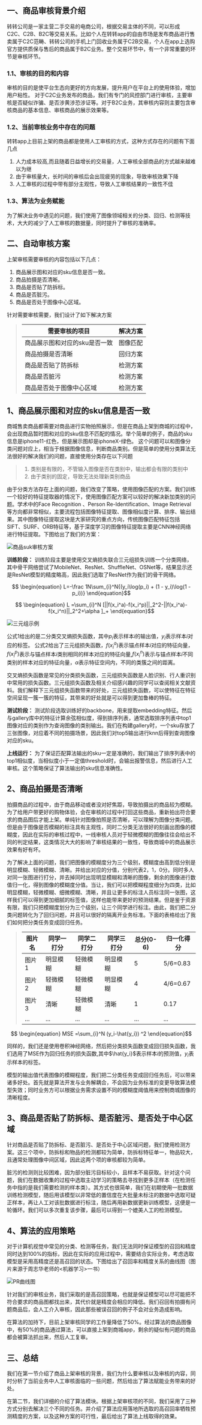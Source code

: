 ## 一、商品审核背景介绍

转转公司是一家主营二手交易的电商公司，根据交易主体的不同，可以形成C2C、C2B、B2C等交易关系。比如个人在转转app的自由市场是发布商品进行售卖属于C2C范畴、转转公司的手机上门回收业务属于C2B交易，个人在app上选购官方提供质保与售后的商品属于B2C业务。整个交易环节中，有一个非常重要的环节是审核环节。

### 1.1、审核的目的和内容
审核的目的是使平台生态向更好的方向发展，提升用户在平台上的使用体验，增加用户粘性。
对于C2C业务发布的商品，我们有专门的风控部门进行审核，主要审核是否疑似诈骗、是否涉黄涉恐涉证等。对于B2C业务，其审核内容则主要包含审核商品的基本信息、审核商品的展示效果等。

### 1.2、当前审核业务中存在的问题
转转app上目前上架的商品都是使用人工审核的方式，这种方式存在的问题有下面几点
1. 人力成本较高,而且随着日益增长的交易量，人工审核全部商品的方式越来越难以为继
2. 由于审核量大，长时间的审核后会出现疲劳的现象，导致审核效果下降
3. 人工审核的过程中带有部分主观性，导致人工审核结果的一致性不佳

### 1.3、算法为业务赋能
为了解决业务中遇见的问题，我们使用了图像领域相关的分类、回归、检测等技术，大大的减少了人工审核的数据量，同时提升了审核的准确率。

## 二、自动审核方案
上架审核需要审核的内容包括以下几点：
1. 商品展示图和对应的sku信息是否一致。
2. 商品拍摄是否清晰。
3. 商品是否贴了防拆标。
4. 商品是否脏污。
5. 商品是否处于图像中心区域。

针对需要审核需要，我们设计了如下解决方案

> | 需要审核的项目                    |  解决方案      |
> | ---                               | ---          |
> |  商品展示图和对应的sku是否一致    |  图像匹配   |
> |  商品拍摄是否清晰                |  回归方案     |
> | 商品是否贴了防拆标               |   检测方案   |
> |  商品是否脏污                    | 检测方案     |
> |  商品是否处于图像中心区域        |  检测方案   |


## 1、商品展示图和对应的sku信息是否一致
商城售卖商品都需要对商品进行实物拍照展示，但是在商品上架到商城的过程中，会出现商品暂时图和对应的sku信息不匹配的情况。举个简单的例子，商品的sku信息是iphone11-红色，但是展示图却是iphoneX-绿色。
这个问题可以和图像分类问题对应上，相当于根据图像信息，判断商品类别。但是简单的使用分类算法无法很好的解决我们的问题，直接使用分类存在以下问题
>1. 类别是有限的，不管输入图像是否在类别中，输出都会有限的类别中
>2. 由于类别的固定，导致无法处理新类别商品

由于分类方法存在上面的问题，我们改变了策略，使用图像匹配的方案。我们训练一个较好的特征提取器的情况下，使用图像匹配方案可以较好的解决新加类别的问题。学术中的Face Recognition 、Person Re-Identification、Image Retrieval等方向都非常相似，主要流程包括图像特征提取、图像相似度计算、排序、输出结果。其中图像特征提取这块是大家研究的重点方向，传统图像匹配特征包括SIFT、SURF、ORB特征等，基于深度学习的图像特征提取主要是CNN神经网络进行特征提取。下图给出了我们的方案：

[//]: # (<div align=center><img src="https://files.mdnice.com/user/36460/ac50ef79-6bc2-4335-9ca7-2ac0a473a862.svg" ></div> )

![商品suk审核方案](https://files.mdnice.com/user/36460/ac50ef79-6bc2-4335-9ca7-2ac0a473a862.svg)

**训练阶段：**
训练阶段主要是使用交叉熵损失联合三元组损失训练一个分类网络，其中骨干网络尝试了MobileNet、ResNet、ShuffleNet、OSNet等，结果显示还是ResNet模型的精度略高，因此我们选取了ResNet作为我们的骨干网络。

$$ \begin{equation} 
L=-\frac 1N\sum_{i}^N{(y_i\log(p_i) + (1 - y_i)\log(1 - p_i))}
 \end{equation}$$
 
$$ \begin{equation}
L =\sum_{i}^N [||f(x_i^a)-f(x_i^p)||_2^2-||f(x_i^a)-f(x_i^n)||_2^2+\alpha ]_+  
\end{equation}$$ 

![三元组示例](https://files.mdnice.com/user/36460/c5b83829-c369-4e57-bad8-63efeec3fcc2.png)

公式1给出的是二分类交叉熵损失函数，其中$p_i$表示样本$i$的输出值，$y_i$表示样本$i$对应的标签。
公式2给出了三元组损失函数，$f(x_i^a)$表示锚点样本$i$对应的特征向量，$f(x_i^p)$表示与锚点样本$i$类别相同的样本对应的特征向量,$f(x_i^n)$表示与锚点样本$i$不同类别的样本对应的特征向量，$\alpha$表示特征空间内，不同的类簇之间的距离。

交叉熵损失函数是常见的分类损失函数，三元组损失函数是人脸识别、行人重识别中常用的损失函数。三元组损失函数及相关介绍感兴趣的同学可以查阅相关文献资料。我们解释下三元组损失函数带来的好处，三元组损失函数，可以使特征在特征空间呈现一簇一簇的特征，其带来的好处就是可以得到更加鲁棒的特征。						

**测试阶段：**
测试阶段选取训练好的backbone，用来提取embedding特征。然后与gallery库中的特征计算余弦相似度，得到排序列表，通常选取排序列表中top1图像对应的类别作为查询图像的类别输出。我们在构建gallery时，一个sku存放了三张图像，对应着不同的拍摄场景，因此我们对top5输出进行knn后得到查询图像对应的sku。

**上线运行：**
为了保证匹配算法输出的sku一定是准确的，我们输出了排序列表中的top1相似度，当相似度小于一定值threshold时，会输出报警信息，然后进行人工审核。这个策略保证了算法输出的sku信息准确性。


## 2、商品拍摄是否清晰 
拍摄商品的过程中，由于商品移动或者没对好焦距，导致拍摄出的商品较为模糊。为了给用户带更好的购物体验，会在审核的过程中打回这些商品，重新拍出符合要求的商品图后才能上架。单纯针对图像拍照是否清晰，可以理解为图像分类问题。但是由于图像是否模糊的标注具有主观性，同时二分类无法很好的刻画出图像的模糊度，因此在实际的审核过程中，一线审核人员对于轻微模糊的图像往往会给出不同的判定结果，这类情况大大的影响了审核结果的一致性，导致商城中的商品展示效果有好有坏。

为了解决上面的问题，我们把图像的模糊度分为三个级别，模糊度由高到低分别是明显模糊、轻微模糊、清晰。并给出对应的分值，分别代表2，1，0分。同时多人对同一张图进行打分，并去掉同时出现明显模糊和清晰的图像，剩余的图像进行数值归一化，得到图像的模糊度分值。当让，我们可以把模糊程度细分为四类，比如明显模糊，轻微模糊、细微模糊、清晰，并且让更多的标注人员标注同一张图，这样我们可以得到更加细腻的标签值，这样也能带来更好的预测结果。但是鉴于资源有限，我们只把模糊度划分为三个级别，让三个同学进行标注。由此，我们把二分类问题转化为了回归问题，并且可以很好的隔离开业务标准。下面的表格给出了我们如何把分类任务变成回归任务。

> | 图片名    |  同学一打分  |同学二打分   |同学三打分   |总分(0-6)|归一化得分|
> | ---      | ---         | ---          | ---          |---      |---      |
> | 图片1     |  明显模糊   |轻微模糊    |    明显模糊   | 5  |5/6=0.83   |
> | 图片2     |  轻微模糊   |轻微模糊    |   明显模糊    |4   |4/6=0.67  |
> | 图片3     |  清晰     |轻微模糊      |   清晰        |1    |0.17     |
> |   ...     |  ...         |...         |...           |...   |   ...   |


$$ \begin{equation}
MSE =\sum_{i}^N (y_i-\hat{y_i}) ^2 
\end{equation}$$ 

同样的，我们还是使用卷积神经网络，然后把分类损失函数变成回归损失函数，我们选用了MSE作为回归任务的损失函数,其中$\hat{y_i}$表示样本$i$的预测值，$y_i$表示样本的标签。

模型的输出值代表图像的模糊程度，我们把二分类任务变成回归任务后，可以带来诸多好处。首先就是算法开发与业务解耦合，不会因为业务标准的变更导致算法模型失效；同时业务方可以根据业务需求设置不同的模糊度阈值用来控制商城图像的清晰程度。

## 3、商品是否贴了防拆标、是否脏污、是否处于中心区域
针对商品是否贴了防拆标、是否脏污、是否处于中心区域问题，我们使用检测方案。这三个项中，防拆标和物品的检测都较为简单，防拆标特征单一，物品较大，且通常处理图像中间区域，因此这两个项的审核都较为简单。

脏污的检测则比较困难，因为部分脏污目标较小，且样本不易获取。针对这个问题，我们在数据收集的过程中选取主动学习的策略去寻找到更多正样本（在检测任务中指的是我们需要检测的样本类）。其方式也很简单，我们在初期使用一批数据训练检测模型，随后用该模型以非常低的置信度在大批量未标注的数据中选取可疑正样本，再让人工对该批数据进行标注，随后再用新数据更新训练模型，这便是一轮循环。我们可以多次重复该步骤，最后可以得到一个媲美人工的检测模型。

## 4、算法的应用策略
对于计算机视觉中常见的分类、检测等任务，我们无法同时保证模型的召回和精度同时达到100%的指标，因此在实际的应用过程中，需要结合实际业务，考虑选取模型是采用高精度还是高召回的状态。下图给出了召回率和精度关系的曲线图（图片来源于周志华老师的<机器学习>一书）

![PR曲线图](https://files.mdnice.com/user/36460/859e0e06-7e60-42d5-b48d-c3d552c469a5.png)

针对我们的审核业务，我们采取的是高召回策略，也就是保证模型可以尽可能把不符合要求的商品图都找出来，其代价就是精度会相应的降低。我们召回有拍摄有问题商品后，会人工介入审核，因此那些被误召回的例子不会对业务造成影响。

在算法的加持下，目前上架审核同学的工作量降低了50%。经过算法的商品图像中，有50%的商品通过算法，可以直接上架到商城app，剩余的疑似有问题的商品都会被算法抓出来，然后人工复审。


## 三、总结
我们在第一节介绍了商品上架审核的背景，我们为什么要审核以及审核的内容，同时分析了当前业务中人工审核面临的一些问题，然后给出了算法赋能业务带来的好处。

在第二节，我们详细的介绍了算法模块。根据上架审核项的不同，我们采用了三种方式分别去解决三个不同的任务。并介绍了算法应用落地所选取的高召回率牺牲预测精度的方案，以及这种方案的可行性，最后给出了算法上线取得的效果。


